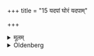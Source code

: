 +++
title = "15 यदपां घोरं यदपाम्"

+++

<details><summary>मूलम्</summary>

यदपां घोरं यदपां क्रूरं यदपामशान्तमिति च १५
</details>

<details><summary>Oldenberg</summary>

15. And again with (the formula), 'What is dreadful in the waters, what is cruel in the waters, what is turbulent in the waters' (ibid. 2).
</details>
